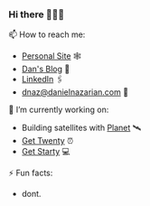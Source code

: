 ### Hi there 🐧🥸👹

📫 How to reach me:
- [Personal Site](https://danielnazarian.com) 🕸
- [Dan's Blog](https://blog.danielnazarian.com/blog/posts/) 📕
- [LinkedIn](https://www.linkedin.com/in/daniel-nazarian) 🖇
- <dnaz@danielnazarian.com> 📧

🔭 I’m currently working on:
- Building satellites with [Planet](https://www.planet.com/) 🛰
- [Get Twenty](https://www.gettwenty.com) ⏰
- [Get Starty](https://www.GetStarty.com) 💻

⚡ Fun facts:
- dont.


<!--
**dan1229/dan1229** is a ✨ _special_ ✨ repository because its `README.md` (this file) appears on your GitHub profile.

Here are some ideas to get you started:

- 🔭 I’m currently working on ...
- 🌱 I’m currently learning ...
- 👯 I’m looking to collaborate on ...
- 🤔 I’m looking for help with ...
- 💬 Ask me about ...
- 📫 How to reach me: ...
- 😄 Pronouns: ...
- ⚡ Fun fact: ...
-->
